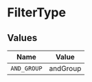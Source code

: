 # FilterType


## Values

| Name        | Value       |
| ----------- | ----------- |
| `AND_GROUP` | andGroup    |